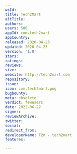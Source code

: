 ```yaml
---
wsId: 
title: Tech2Mart
altTitle: 
authors: 
users: 500
appId: com.tech2mart
appCountry: 
released: 2020-04-23
updated: 2020-04-23
version: '1.0'
stars: 
ratings: 
reviews: 
size: 
website: http://tech2mart.com
repository: 
issue: 
icon: com.tech2mart.png
bugbounty: 
meta: obsolete
verdict: fewusers
date: 2022-06-22
signer: 
reviewArchive: 
twitter: 
social: 
redirect_from: 
developerName: T2m - tech2mart
features: 

---
```


